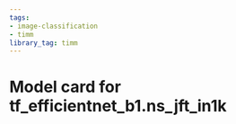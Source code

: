 ```yaml
---
tags:
- image-classification
- timm
library_tag: timm
---
```

# Model card for tf_efficientnet_b1.ns_jft_in1k